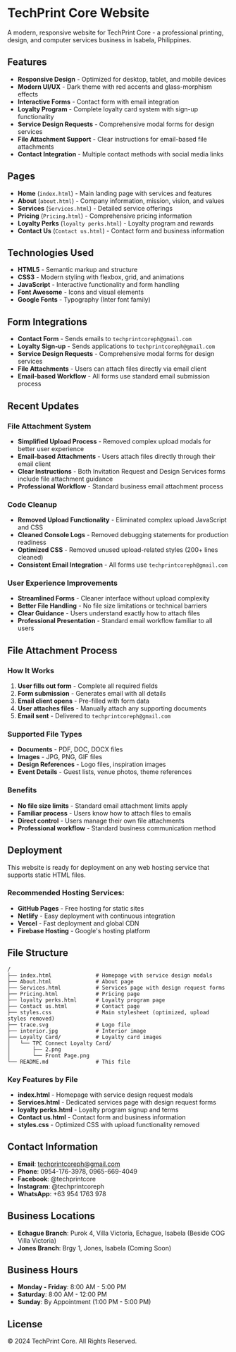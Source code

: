 # TechPrint Core Website

A modern, responsive website for TechPrint Core - a professional printing, design, and computer services business in Isabela, Philippines.

## Features

- **Responsive Design** - Optimized for desktop, tablet, and mobile devices
- **Modern UI/UX** - Dark theme with red accents and glass-morphism effects
- **Interactive Forms** - Contact form with email integration
- **Loyalty Program** - Complete loyalty card system with sign-up functionality
- **Service Design Requests** - Comprehensive modal forms for design services
- **File Attachment Support** - Clear instructions for email-based file attachments
- **Contact Integration** - Multiple contact methods with social media links

## Pages

- **Home** (`index.html`) - Main landing page with services and features
- **About** (`about.html`) - Company information, mission, vision, and values
- **Services** (`Services.html`) - Detailed service offerings
- **Pricing** (`Pricing.html`) - Comprehensive pricing information
- **Loyalty Perks** (`loyalty perks.html`) - Loyalty program and rewards
- **Contact Us** (`Contact us.html`) - Contact form and business information

## Technologies Used

- **HTML5** - Semantic markup and structure
- **CSS3** - Modern styling with flexbox, grid, and animations
- **JavaScript** - Interactive functionality and form handling
- **Font Awesome** - Icons and visual elements
- **Google Fonts** - Typography (Inter font family)

## Form Integrations

- **Contact Form** - Sends emails to `techprintcoreph@gmail.com`
- **Loyalty Sign-up** - Sends applications to `techprintcoreph@gmail.com`
- **Service Design Requests** - Comprehensive modal forms for design services
- **File Attachments** - Users can attach files directly via email client
- **Email-based Workflow** - All forms use standard email submission process

## Recent Updates

### File Attachment System
- **Simplified Upload Process** - Removed complex upload modals for better user experience
- **Email-based Attachments** - Users attach files directly through their email client
- **Clear Instructions** - Both Invitation Request and Design Services forms include file attachment guidance
- **Professional Workflow** - Standard business email attachment process

### Code Cleanup
- **Removed Upload Functionality** - Eliminated complex upload JavaScript and CSS
- **Cleaned Console Logs** - Removed debugging statements for production readiness
- **Optimized CSS** - Removed unused upload-related styles (200+ lines cleaned)
- **Consistent Email Integration** - All forms use `techprintcoreph@gmail.com`

### User Experience Improvements
- **Streamlined Forms** - Cleaner interface without upload complexity
- **Better File Handling** - No file size limitations or technical barriers
- **Clear Guidance** - Users understand exactly how to attach files
- **Professional Presentation** - Standard email workflow familiar to all users

## File Attachment Process

### How It Works
1. **User fills out form** - Complete all required fields
2. **Form submission** - Generates email with all details
3. **Email client opens** - Pre-filled with form data
4. **User attaches files** - Manually attach any supporting documents
5. **Email sent** - Delivered to `techprintcoreph@gmail.com`

### Supported File Types
- **Documents** - PDF, DOC, DOCX files
- **Images** - JPG, PNG, GIF files
- **Design References** - Logo files, inspiration images
- **Event Details** - Guest lists, venue photos, theme references

### Benefits
- **No file size limits** - Standard email attachment limits apply
- **Familiar process** - Users know how to attach files to emails
- **Direct control** - Users manage their own file attachments
- **Professional workflow** - Standard business communication method

## Deployment

This website is ready for deployment on any web hosting service that supports static HTML files.

### Recommended Hosting Services:
- **GitHub Pages** - Free hosting for static sites
- **Netlify** - Easy deployment with continuous integration
- **Vercel** - Fast deployment and global CDN
- **Firebase Hosting** - Google's hosting platform

## File Structure

```
/
├── index.html              # Homepage with service design modals
├── About.html              # About page
├── Services.html           # Services page with design request forms
├── Pricing.html            # Pricing page
├── loyalty perks.html      # Loyalty program page
├── Contact us.html         # Contact page
├── styles.css              # Main stylesheet (optimized, upload styles removed)
├── trace.svg               # Logo file
├── interior.jpg            # Interior image
├── Loyalty Card/           # Loyalty card images
│   └── TPC Connect Loyalty Card/
│       ├── 2.png
│       └── Front Page.png
└── README.md               # This file
```

### Key Features by File
- **index.html** - Homepage with service design request modals
- **Services.html** - Dedicated services page with design request forms
- **loyalty perks.html** - Loyalty program signup and terms
- **Contact us.html** - Contact form and business information
- **styles.css** - Optimized CSS with upload functionality removed

## Contact Information

- **Email**: techprintcoreph@gmail.com
- **Phone**: 0954-176-3978, 0965-669-4049
- **Facebook**: @techprintcore
- **Instagram**: @techprintcoreph
- **WhatsApp**: +63 954 1763 978

## Business Locations

- **Echague Branch**: Purok 4, Villa Victoria, Echague, Isabela (Beside COG Villa Victoria)
- **Jones Branch**: Brgy 1, Jones, Isabela (Coming Soon)

## Business Hours

- **Monday - Friday**: 8:00 AM - 5:00 PM
- **Saturday**: 8:00 AM - 12:00 PM
- **Sunday**: By Appointment (1:00 PM - 5:00 PM)

## License

© 2024 TechPrint Core. All Rights Reserved.
